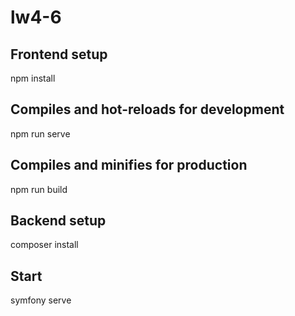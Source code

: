 # lw4-6

## Frontend setup
npm install
## Compiles and hot-reloads for development
npm run serve
## Compiles and minifies for production
npm run build
## Backend setup
composer install
## Start 
symfony serve
